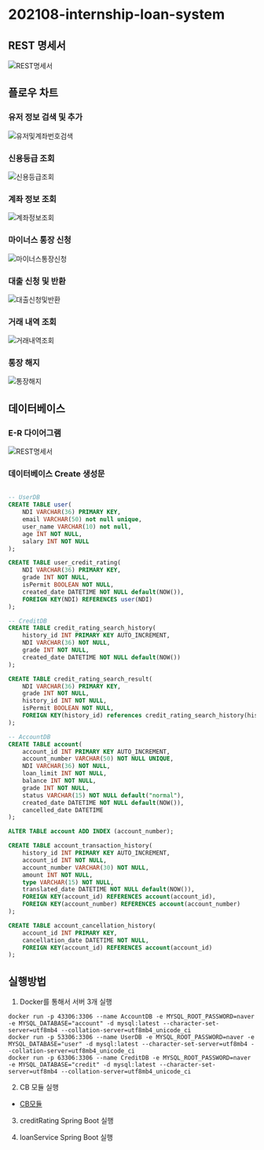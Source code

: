 # 202108-internship-loan-system

## REST 명세서
![REST명세서](./image/REST명세서.png)

## 플로우 차트

### 유저 정보 검색 및 추가
![유저및계좌번호검색](./image/flow/1.png)

### 신용등급 조회
![신용등급조회](./image/flow/2.png)

### 계좌 정보 조회
![계좌정보조회](./image/flow/3.png)

### 마이너스 통장 신청
![마이너스통장신청](./image/flow/4.png)

### 대출 신청 및 반환
![대출신청및반환](./image/flow/5.png)

### 거래 내역 조회
![거래내역조회](./image/flow/6.png)

### 통장 해지
![통장해지](./image/flow/7.png)


## 데이터베이스

### E-R 다이어그램
![REST명세서](./image/ERD.png)

### 데이터베이스 Create 생성문

```SQL

-- UserDB
CREATE TABLE user(
    NDI VARCHAR(36) PRIMARY KEY,
    email VARCHAR(50) not null unique,
    user_name VARCHAR(10) not null,
    age INT NOT NULL,
    salary INT NOT NULL
);

CREATE TABLE user_credit_rating(
    NDI VARCHAR(36) PRIMARY KEY,
    grade INT NOT NULL,
    isPermit BOOLEAN NOT NULL,
    created_date DATETIME NOT NULL default(NOW()),
    FOREIGN KEY(NDI) REFERENCES user(NDI)
);

-- CreditDB
CREATE TABLE credit_rating_search_history(
    history_id INT PRIMARY KEY AUTO_INCREMENT,
    NDI VARCHAR(36) NOT NULL,
    grade INT NOT NULL,
    created_date DATETIME NOT NULL default(NOW())
);

CREATE TABLE credit_rating_search_result(
    NDI VARCHAR(36) PRIMARY KEY,
    grade INT NOT NULL,
    history_id INT NOT NULL,
    isPermit BOOLEAN NOT NULL,
    FOREIGN KEY(history_id) references credit_rating_search_history(history_id)
);

-- AccountDB
CREATE TABLE account(
    account_id INT PRIMARY KEY AUTO_INCREMENT,
    account_number VARCHAR(50) NOT NULL UNIQUE,
    NDI VARCHAR(36) NOT NULL,
    loan_limit INT NOT NULL,
    balance INT NOT NULL,
    grade INT NOT NULL,
    status VARCHAR(15) NOT NULL default("normal"),
    created_date DATETIME NOT NULL default(NOW()),
    cancelled_date DATETIME
);

ALTER TABLE account ADD INDEX (account_number);

CREATE TABLE account_transaction_history(
    history_id INT PRIMARY KEY AUTO_INCREMENT,
    account_id INT NOT NULL,
    account_number VARCHAR(30) NOT NULL,
    amount INT NOT NULL,
    type VARCHAR(15) NOT NULL,
    translated_date DATETIME NOT NULL default(NOW()),
    FOREIGN KEY(account_id) REFERENCES account(account_id),
    FOREIGN KEY(account_number) REFERENCES account(account_number)
);

CREATE TABLE account_cancellation_history(
    account_id INT PRIMARY KEY,
    cancellation_date DATETIME NOT NULL,
    FOREIGN KEY(account_id) REFERENCES account(account_id)
);

```

## 실행방법

1. Docker를 통해서 서버 3개 실행
```
docker run -p 43306:3306 --name AccountDB -e MYSQL_ROOT_PASSWORD=naver -e MYSQL_DATABASE="account" -d mysql:latest --character-set-server=utf8mb4 --collation-server=utf8mb4_unicode_ci
docker run -p 53306:3306 --name UserDB -e MYSQL_ROOT_PASSWORD=naver -e MYSQL_DATABASE="user" -d mysql:latest --character-set-server=utf8mb4 --collation-server=utf8mb4_unicode_ci
docker run -p 63306:3306 --name CreditDB -e MYSQL_ROOT_PASSWORD=naver -e MYSQL_DATABASE="credit" -d mysql:latest --character-set-server=utf8mb4 --collation-server=utf8mb4_unicode_ci
```

2. CB 모듈 실행
- [CB모듈](https://oss.navercorp.com/finance-css/intern-dummy-cb)

3. creditRating Spring Boot 실행

4. loanService Spring Boot 실행

